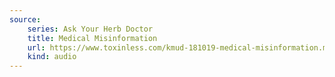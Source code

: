 ```yaml
---
source:
    series: Ask Your Herb Doctor
    title: Medical Misinformation
    url: https://www.toxinless.com/kmud-181019-medical-misinformation.mp3
    kind: audio
---
```


